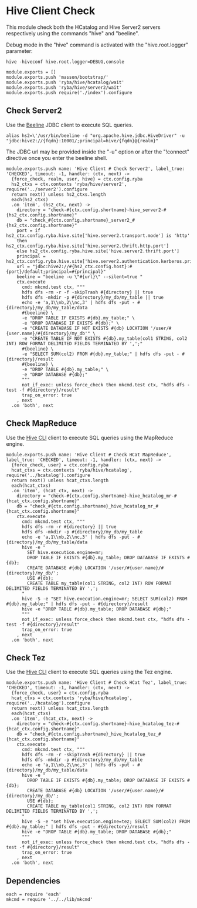 
# Hive Client Check

This module check both the HCatalog and Hive Server2 servers respectively using
the commands "hive" and "beeline".

Debug mode in the "hive" command is activated with the "hive.root.logger"
parameter:

```
hive -hiveconf hive.root.logger=DEBUG,console
```

    module.exports = []
    module.exports.push 'masson/bootstrap/'
    module.exports.push 'ryba/hive/hcatalog/wait'
    module.exports.push 'ryba/hive/server2/wait'
    module.exports.push require('./index').configure

## Check Server2

Use the [Beeline][beeline] JDBC client to execute SQL queries.

```
alias hs2=\'/usr/bin/beeline -d "org.apache.hive.jdbc.HiveDriver" -u "jdbc:hive2://{fqdn}:10001/;principal=hive/{fqdn}@{realm}"
```

The JDBC url may be provided inside the "-u" option or after the "!connect"
directive once you enter the beeline shell.

    module.exports.push name: 'Hive Client # Check Server2', label_true: 'CHECKED', timeout: -1, handler: (ctx, next) ->
      {force_check, realm, user, hive} = ctx.config.ryba
      hs2_ctxs = ctx.contexts 'ryba/hive/server2', require('../server2').configure
      return next() unless hs2_ctxs.length
      each(hs2_ctxs)
      .on 'item', (hs2_ctx, next) ->
        directory = "check-#{ctx.config.shortname}-hive_server2-#{hs2_ctx.config.shortname}"
        db = "check_#{ctx.config.shortname}_server2_#{hs2_ctx.config.shortname}"
        port = if hs2_ctx.config.ryba.hive.site['hive.server2.transport.mode'] is 'http'
        then hs2_ctx.config.ryba.hive.site['hive.server2.thrift.http.port']
        else hs2_ctx.config.ryba.hive.site['hive.server2.thrift.port']
        principal = hs2_ctx.config.ryba.hive.site['hive.server2.authentication.kerberos.principal']
        url = "jdbc:hive2://#{hs2_ctx.config.host}:#{port}/default;principal=#{principal}"
        beeline = "beeline -u \"#{url}\" --silent=true "
        ctx.execute
          cmd: mkcmd.test ctx, """
          hdfs dfs -rm -r -f -skipTrash #{directory} || true
          hdfs dfs -mkdir -p #{directory}/my_db/my_table || true
          echo -e 'a,1\\nb,2\\nc,3' | hdfs dfs -put - #{directory}/my_db/my_table/data
          #{beeline} \
          -e "DROP TABLE IF EXISTS #{db}.my_table;" \
          -e "DROP DATABASE IF EXISTS #{db};" \
          -e "CREATE DATABASE IF NOT EXISTS #{db} LOCATION '/user/#{user.name}/#{directory}/my_db'" \
          -e "CREATE TABLE IF NOT EXISTS #{db}.my_table(col1 STRING, col2 INT) ROW FORMAT DELIMITED FIELDS TERMINATED BY ',';"
          #{beeline} \
          -e "SELECT SUM(col2) FROM #{db}.my_table;" | hdfs dfs -put - #{directory}/result
          #{beeline} \
          -e "DROP TABLE #{db}.my_table;" \
          -e "DROP DATABASE #{db};"
          """
          not_if_exec: unless force_check then mkcmd.test ctx, "hdfs dfs -test -f #{directory}/result"
          trap_on_error: true
        , next
      .on 'both', next

## Check MapReduce

Use the [Hive CLI][hivecli] client to execute SQL queries using the MapReduce
engine.

    module.exports.push name: 'Hive Client # Check HCat MapReduce', label_true: 'CHECKED', timeout: -1, handler: (ctx, next) ->
      {force_check, user} = ctx.config.ryba
      hcat_ctxs = ctx.contexts 'ryba/hive/hcatalog', require('../hcatalog').configure
      return next() unless hcat_ctxs.length
      each(hcat_ctxs)
      .on 'item', (hcat_ctx, next) ->
        directory = "check-#{ctx.config.shortname}-hive_hcatalog_mr-#{hcat_ctx.config.shortname}"
        db = "check_#{ctx.config.shortname}_hive_hcatalog_mr_#{hcat_ctx.config.shortname}"
        ctx.execute
          cmd: mkcmd.test ctx, """
          hdfs dfs -rm -r #{directory} || true
          hdfs dfs -mkdir -p #{directory}/my_db/my_table
          echo -e 'a,1\\nb,2\\nc,3' | hdfs dfs -put - #{directory}/my_db/my_table/data
          hive -e "
            SET hive.execution.engine=mr;
            DROP TABLE IF EXISTS #{db}.my_table; DROP DATABASE IF EXISTS #{db};
            CREATE DATABASE #{db} LOCATION '/user/#{user.name}/#{directory}/my_db/';
            USE #{db};
            CREATE TABLE my_table(col1 STRING, col2 INT) ROW FORMAT DELIMITED FIELDS TERMINATED BY ',';
          "
          hive -S -e "SET hive.execution.engine=mr; SELECT SUM(col2) FROM #{db}.my_table;" | hdfs dfs -put - #{directory}/result
          hive -e "DROP TABLE #{db}.my_table; DROP DATABASE #{db};"
          """
          not_if_exec: unless force_check then mkcmd.test ctx, "hdfs dfs -test -f #{directory}/result"
          trap_on_error: true
        , next
      .on 'both', next

## Check Tez

Use the [Hive CLI][hivecli] client to execute SQL queries using the Tez engine.

    module.exports.push name: 'Hive Client # Check HCat Tez', label_true: 'CHECKED', timeout: -1, handler: (ctx, next) ->
      {force_check, user} = ctx.config.ryba
      hcat_ctxs = ctx.contexts 'ryba/hive/hcatalog', require('../hcatalog').configure
      return next() unless hcat_ctxs.length
      each(hcat_ctxs)
      .on 'item', (hcat_ctx, next) ->
        directory = "check-#{ctx.config.shortname}-hive_hcatalog_tez-#{hcat_ctx.config.shortname}"
        db = "check_#{ctx.config.shortname}_hive_hcatalog_tez_#{hcat_ctx.config.shortname}"
        ctx.execute
          cmd: mkcmd.test ctx, """
          hdfs dfs -rm -r -skipTrash #{directory} || true
          hdfs dfs -mkdir -p #{directory}/my_db/my_table
          echo -e 'a,1\\nb,2\\nc,3' | hdfs dfs -put - #{directory}/my_db/my_table/data
          hive -e "
            DROP TABLE IF EXISTS #{db}.my_table; DROP DATABASE IF EXISTS #{db};
            CREATE DATABASE #{db} LOCATION '/user/#{user.name}/#{directory}/my_db/';
            USE #{db};
            CREATE TABLE my_table(col1 STRING, col2 INT) ROW FORMAT DELIMITED FIELDS TERMINATED BY ',';
          "
          hive -S -e "set hive.execution.engine=tez; SELECT SUM(col2) FROM #{db}.my_table;" | hdfs dfs -put - #{directory}/result
          hive -e "DROP TABLE #{db}.my_table; DROP DATABASE #{db};"
          """
          not_if_exec: unless force_check then mkcmd.test ctx, "hdfs dfs -test -f #{directory}/result"
          trap_on_error: true
        , next
      .on 'both', next

## Dependencies

    each = require 'each'
    mkcmd = require '../../lib/mkcmd'

[hivecli]: https://cwiki.apache.org/confluence/display/Hive/LanguageManual+Cli
[beeline]: https://cwiki.apache.org/confluence/display/Hive/HiveServer2+Clients#HiveServer2Clients-Beeline%E2%80%93NewCommandLineShell

